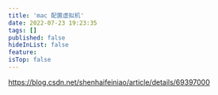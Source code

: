 ```yaml
---
title: 'mac 配置虚拟机'
date: 2022-07-23 19:23:35
tags: []
published: false
hideInList: false
feature: 
isTop: false
---
```

https://blog.csdn.net/shenhaifeiniao/article/details/69397000
